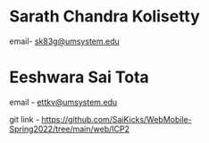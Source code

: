 # Sarath Chandra Kolisetty
email- sk83g@umsystem.edu

# Eeshwara Sai Tota
email - ettkv@umsystem.edu

git link - https://github.com/SaiKicks/WebMobile-Spring2022/tree/main/web/ICP2
